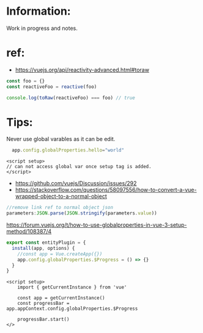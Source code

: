 
# Information:
  Work in progress and notes.

# ref:

- https://vuejs.org/api/reactivity-advanced.html#toraw
```js
const foo = {}
const reactiveFoo = reactive(foo)

console.log(toRaw(reactiveFoo) === foo) // true
```

# Tips:
  Never use global varables as it can be edit.

```js
  app.config.globalProperties.hello="world"
```
```vue
<script setup>
// can not access global var once setup tag is added.
</script>
```

- https://github.com/vuejs/Discussion/issues/292
- https://stackoverflow.com/questions/58097556/how-to-convert-a-vue-wrapped-object-to-a-normal-object
```js
//remove link ref to normal object json
parameters:JSON.parse(JSON.stringify(parameters.value))
```




https://forum.vuejs.org/t/how-to-use-globalproperties-in-vue-3-setup-method/108387/4

```js
export const entityPlugin = {
  install(app, options) {
    //const app = Vue.createApp({})
    app.config.globalProperties.$Progress = () => {}
  }
}
```

```vue
<script setup>
    import { getCurrentInstance } from 'vue'

    const app = getCurrentInstance()
    const progressBar = app.appContext.config.globalProperties.$Progress

    progressBar.start()
</>


```